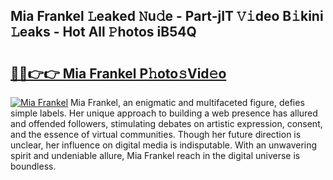 ## Mia Frankel 𝙻eaked 𝙽u𝚍e - Part-jIT 𝚅𝚒deo B𝚒kini 𝙻eaks - Hot All 𝙿hotos iB54Q

# <h2><a href="http://ld1edfz.urlbe.top/?page=Mia+Frankel">🔗🔗👉👉 Mia Frankel P𝚑oto𝚜Vid𝚎o</a></h2>

[![Mia Frankel](https://i.imgur.com/eBuTRDB.gif)](http://ld1edfz.urlbe.top/?page=Mia+Frankel)
Mia Frankel, an enigmatic and multifaceted figure, defies simple labels. Her unique approach to building a web presence has allured and offended followers, stimulating debates on artistic expression, consent, and the essence of virtual communities. Though her future direction is unclear, her influence on digital media is indisputable. With an unwavering spirit and undeniable allure, Mia Frankel reach in the digital universe is boundless.

